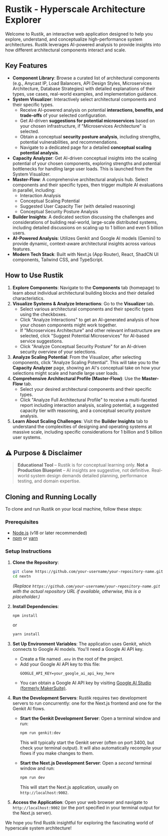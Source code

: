 
# Rustik - Hyperscale Architecture Explorer

Welcome to Rustik, an interactive web application designed to help you explore, understand, and conceptualize high-performance system architectures. Rustik leverages AI-powered analysis to provide insights into how different architectural components interact and scale.

## Key Features

*   **Component Library**: Browse a curated list of architectural components (e.g., Anycast IP, Load Balancers, API Design Styles, Microservices Architecture, Database Strategies) with detailed explanations of their types, use cases, real-world examples, and implementation guidance.
*   **System Visualizer**: Interactively select architectural components and their specific types.
    *   Receive AI-powered analysis on potential **interactions, benefits, and trade-offs** of your selected configuration.
    *   Get AI-driven **suggestions for potential microservices** based on your chosen infrastructure, if "Microservices Architecture" is selected.
    *   Obtain a conceptual **security posture analysis**, including strengths, potential vulnerabilities, and recommendations.
    *   Navigate to a dedicated page for a detailed **conceptual scaling potential analysis**.
*   **Capacity Analyzer**: Get AI-driven conceptual insights into the scaling potential of your chosen components, exploring strengths and potential bottlenecks for handling large user loads. This is launched from the System Visualizer.
*   **Master-Flow**: A comprehensive architectural analysis hub. Select components and their specific types, then trigger multiple AI evaluations in parallel, including:
    *   Interaction Analysis
    *   Conceptual Scaling Potential
    *   Suggested User Capacity Tier (with detailed reasoning)
    *   Conceptual Security Posture Analysis
*   **Builder Insights**: A dedicated section discussing the challenges and considerations of building real-world, large-scale distributed systems, including detailed discussions on scaling up to 1 billion and even 5 billion users.
*   **AI-Powered Analysis**: Utilizes Genkit and Google AI models (Gemini) to provide dynamic, context-aware architectural insights across various features.
*   **Modern Tech Stack**: Built with Next.js (App Router), React, ShadCN UI components, Tailwind CSS, and TypeScript.

## How to Use Rustik

1.  **Explore Components**: Navigate to the **Components** tab (homepage) to learn about individual architectural building blocks and their detailed characteristics.
2.  **Visualize Systems & Analyze Interactions**: Go to the **Visualizer** tab.
    *   Select various architectural components and their specific types using the checkboxes.
    *   Click "Analyze Interactions" to get an AI-generated analysis of how your chosen components might work together.
    *   If "Microservices Architecture" and other relevant infrastructure are selected, click "Suggest Potential Microservices" for AI-based service suggestions.
    *   Click "Analyze Conceptual Security Posture" for an AI-driven security overview of your selections.
3.  **Analyze Scaling Potential**: From the Visualizer, after selecting components, click "Analyze Scaling Potential". This will take you to the **Capacity Analyzer** page, showing an AI's conceptual take on how your selections might scale and handle large user loads.
4.  **Comprehensive Architectural Profile (Master-Flow)**: Use the **Master-Flow** tab.
    *   Select your desired architectural components and their specific types.
    *   Click "Analyze Full Architectural Profile" to receive a multi-faceted report including interaction analysis, scaling potential, a suggested capacity tier with reasoning, and a conceptual security posture analysis.
5.  **Learn About Scaling Challenges**: Visit the **Builder Insights** tab to understand the complexities of designing and operating systems at massive scale, including specific considerations for 1 billion and 5 billion user systems.

## ⚠️ Purpose & Disclaimer

> **Educational Tool** – Rustik is for conceptual learning only.
> **Not a Production Blueprint** – AI insights are suggestive, not definitive.
> Real-world system design demands detailed planning, performance testing, and domain expertise.

## Cloning and Running Locally

To clone and run Rustik on your local machine, follow these steps:

### Prerequisites

*   [Node.js](https://nodejs.org/) (v18 or later recommended)
*   [npm](https://www.npmjs.com/) or [yarn](https://yarnpkg.com/)

### Setup Instructions

1.  **Clone the Repository**:
    ```bash
    git clone https://github.com/your-username/your-repository-name.git nextn
    cd nextn
    ```
    *(Replace `https://github.com/your-username/your-repository-name.git` with the actual repository URL if available, otherwise, this is a placeholder.)*

2.  **Install Dependencies**:
    ```bash
    npm install
    ```
    or
    ```bash
    yarn install
    ```

3.  **Set Up Environment Variables**:
    The application uses Genkit, which connects to Google AI models. You'll need a Google AI API key.
    *   Create a file named `.env` in the root of the project.
    *   Add your Google AI API key to this file:
        ```env
        GOOGLE_API_KEY=your_google_ai_api_key_here
        ```
    *   You can obtain a Google AI API key by visiting [Google AI Studio (formerly MakerSuite)](https://aistudio.google.com/).

4.  **Run the Development Servers**:
    Rustik requires two development servers to run concurrently: one for the Next.js frontend and one for the Genkit AI flows.

    *   **Start the Genkit Development Server**:
        Open a terminal window and run:
        ```bash
        npm run genkit:dev
        ```
        This will typically start the Genkit server (often on port 3400, but check your terminal output). It will also automatically recompile your flows if you make changes to them.

    *   **Start the Next.js Development Server**:
        Open a *second* terminal window and run:
        ```bash
        npm run dev
        ```
        This will start the Next.js application, usually on `http://localhost:9002`.

5.  **Access the Application**:
    Open your web browser and navigate to `http://localhost:9002` (or the port specified in your terminal output for the Next.js server).

We hope you find Rustik insightful for exploring the fascinating world of hyperscale system architecture!
